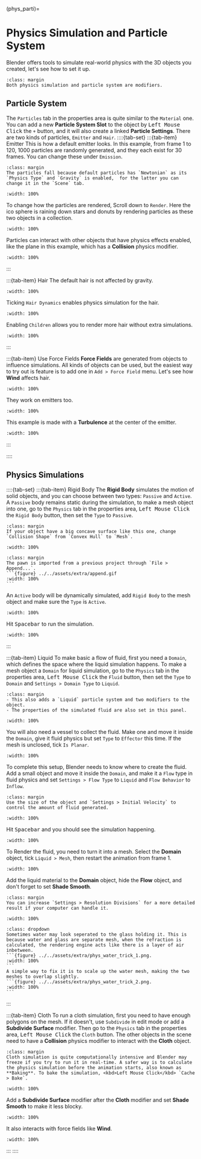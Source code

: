 (phys_parti)= 
# Physics Simulation and Particle System
Blender offers tools to simulate real-world physics with the 3D objects you created, let's see how to set it up.
```{tip} 
:class: margin
Both physics simulation and particle system are modifiers.
```

## Particle System
The `Particles` tab in the properties area is quite similar to the `Material` one. You can add a new **Particle System Slot** to the object by <kbd>Left Mouse Click</kbd> the `+` button, and it will also create a linked **Particle Settings**. There are two kinds of particles, `Emitter` and `Hair`.
::::{tab-set}
:::{tab-item} Emitter
This is how a default emitter looks. In this example, from frame 1 to 120, 1000 particles are randomly generated, and they each exist for 30 frames. You can change these under `Emission`.
```{tip} 
:class: margin
The particles fall because default particles has `Newtonian` as its `Physics Type` and `Gravity` is enabled,  for the latter you can change it in the `Scene` tab.
```
```{figure} ../../assets/extra/parti_emit_1.gif
:width: 100%
```
To change how the particles are rendered, Scroll down to `Render`. Here the ico sphere is raining down stars and donuts by rendering particles as these two objects in a collection.
```{figure} ../../assets/extra/parti_emit_2.gif
:width: 100%
```
Particles can interact with other objects that have physics effects enabled, like the plane in this example, which has a **Collision** physics modifier.
```{figure} ../../assets/extra/parti_emit_3.gif
:width: 100%
```

:::

:::{tab-item} Hair
The default hair is not affected by gravity.
```{figure} ../../assets/extra/parti_hair_1.png
:width: 100%
```
Ticking `Hair Dynamics` enables physics simulation for the hair.
```{figure} ../../assets/extra/parti_hair_2.gif
:width: 100%
```
Enabling `Children` allows you to render more hair without extra simulations.
```{figure} ../../assets/extra/parti_hair_3.gif
:width: 100%
```
:::

:::{tab-item} Use Force Fields
**Force Fields** are generated from objects to influence simulations. All kinds of objects can be used, but the easiest way to try out is feature is to add one in `Add > Force Field` menu. Let's see how **Wind** affects hair.
```{figure} ../../assets/extra/parti_ff_1.gif
:width: 100%
```
They work on emitters too.
```{figure} ../../assets/extra/parti_ff_2.gif
:width: 100%
```
This example is made with a **Turbulence** at the center of the emitter.
```{figure} ../../assets/extra/parti_ff_3.gif
:width: 100%
```
:::

::::


## Physics Simulations
::::{tab-set}
:::{tab-item} Rigid Body
The **Rigid Body** simulates the motion of solid objects, and you can choose between two types: `Passive` and `Active`. A `Passive` body remains static during the simulation, to make a mesh object into one, go to the `Physics` tab in the properties area, <kbd>Left Mouse Click</kbd> the `Rigid Body` button, then set the `Type` to `Passive`. 
```{tip} 
:class: margin
If your object have a big concave surface like this one, change `Collision Shape` from `Convex Hull` to `Mesh`.
```
```{figure} ../../assets/extra/phys_rigid_plane.png
:width: 100%
```
````{tip} 
:class: margin
The pawn is imported from a previous project through `File > Append...`.
```{figure} ../../assets/extra/append.gif
:width: 100%
```
```````
An `Active` body will be dynamically simulated, add `Rigid Body` to the mesh object and make sure the `Type` is `Active`.
```{figure} ../../assets/extra/phys_rigid_pawn.png
:width: 100%
```
Hit <kbd>Spacebar</kbd> to run the simulation.
```{figure} ../../assets/extra/phys_rigid_demo.gif
:width: 100%
```
:::

:::{tab-item} Liquid
To make basic a flow of fluid, first you need a `Domain`, which defines the space where the liquid simulation happens. To make a mesh object a `Domain` for liquid simulation, go to the `Physics` tab in the properties area, <kbd>Left Mouse Click</kbd> the `Fluid` button, then set the `Type` to `Domain` and `Settings > Domain Type` to `Liquid`.
```{tip} 
:class: margin
- This also adds a `Liquid` particle system and two modifiers to the object.
- The properties of the simulated fluid are also set in this panel.
```
```{figure} ../../assets/extra/phys_liquid_domain.png
:width: 100%
```
You will also need a vessel to collect the fluid. Make one and move it inside the `Domain`, give it fluid physics but set `Type` to `Effector` this time. If the mesh is unclosed, tick `Is Planar`.
```{figure} ../../assets/extra/phys_liquid_effector.png
:width: 100%
```
To complete this setup, Blender needs to know where to create the fluid. Add a small object and move it inside the `Domain`, and make it a `Flow` type in fluid physics and set `Settings > Flow Type` to `Liquid` and `Flow Behavior` to `Inflow`.
```{tip} 
:class: margin
Use the size of the object and `Settings > Initial Velocity` to control the amount of fluid generated.
```
```{figure} ../../assets/extra/phys_liquid_inflow.png
:width: 100%
```
Hit <kbd>Spacebar</kbd> and you should see the simulation happening.
```{figure} ../../assets/extra/phys_liquid_particle.gif
:width: 100%
```
To Render the fluid, you need to turn it into a mesh. Select the **Domain** object, tick `Liquid > Mesh`, then restart the animation from frame 1. 

```{figure} ../../assets/extra/phys_liquid_mesh.gif
:width: 100%
```
Add the liquid material to the **Domain** object, hide the **Flow** object, and don't forget to set **Shade Smooth**.
```{tip} 
:class: margin
You can increase `Settings > Resolution Divisions` for a more detailed result if your computer can handle it.
```
```{figure} ../../assets/extra/phys_liquid_render.gif
:width: 100%
```
````{admonition} Water in Glass
:class: dropdown
Sometimes water may look seperated to the glass holding it. This is because water and glass are separate mesh, when the refraction is calculated, the rendering engine acts like there is a layer of air inbetween.
```{figure} ../../assets/extra/phys_water_trick_1.png.
:width: 100%
```
A simple way to fix it is to scale up the water mesh, making the two meshes to overlap slightly.
```{figure} ../../assets/extra/phys_water_trick_2.png.
:width: 100%
```
````
:::

:::{tab-item} Cloth
To run a cloth simulation, first you need to have enough polygons on the mesh. If it doesn't, use `Subdivide` in edit mode or add a **Subdivide Surface** modifier. Then go to the `Physics` tab in the properties area, <kbd>Left Mouse Click</kbd> the `Cloth` button. The other objects in the scene need to have a **Collision** physics modifier to interact with the **Cloth** object. 
```{tip} 
:class: margin
Cloth simulation is quite computationally intensive and Blender may freeze if you try to run it in real-time. A safer way is to calculate the physics simulation before the animation starts, also known as **Baking**. To bake the simulation, <kbd>Left Mouse Click</kbd> `Cache > Bake`.
```
```{figure} ../../assets/extra/phys_cloth_1.gif
:width: 100%
```
Add a **Subdivide Surface** modifier after the **Cloth** modifier and set **Shade Smooth** to make it less blocky.
```{figure} ../../assets/extra/phys_cloth_2.gif
:width: 100%
```
It also interacts with force fields like **Wind**.
```{figure} ../../assets/extra/phys_cloth_3.gif
:width: 100%
```
:::
::::


